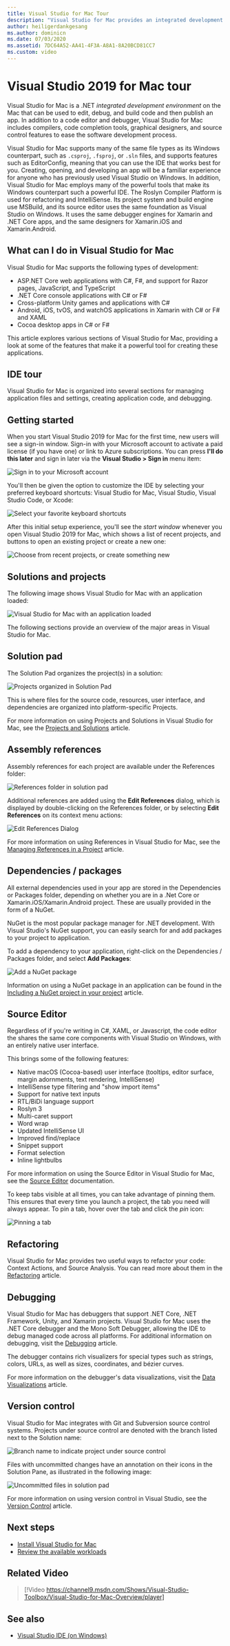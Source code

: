 ```yaml
---
title: Visual Studio for Mac Tour
description: "Visual Studio for Mac provides an integrated development environment to build .NET applications on macOS, including ASP.NET Core websites and Xamarin projects for iOS, Android, Mac, and Xamarin.Forms."
author: heiligerdankgesang
ms.author: dominicn
ms.date: 07/03/2020
ms.assetid: 7DC64A52-AA41-4F3A-A8A1-8A20BCD81CC7
ms.custom: video
---
```


# Visual Studio 2019 for Mac tour

Visual Studio for Mac is a .NET _integrated development environment_ on the Mac that can be used to edit, debug, and build code and then publish an app. In addition to a code editor and debugger, Visual Studio for Mac includes compilers, code completion tools, graphical designers, and source control features to ease the software development process.

Visual Studio for Mac supports many of the same file types as its Windows counterpart, such as `.csproj`, `.fsproj`, or `.sln` files, and supports features such as EditorConfig, meaning that you can use the IDE that works best for you.
Creating, opening, and developing an app will be a familiar experience for anyone who has previously used Visual Studio on Windows. In addition, Visual Studio for Mac employs many of the powerful tools that make its Windows counterpart such a powerful IDE. The Roslyn Compiler Platform is used for refactoring and IntelliSense. Its project system and build engine use MSBuild, and its source editor uses the same foundation as Visual Studio on Windows. It uses the same debugger engines for Xamarin and .NET Core apps, and the same designers for Xamarin.iOS and Xamarin.Android.

## What can I do in Visual Studio for Mac

Visual Studio for Mac supports the following types of development:

- ASP.NET Core web applications with C#, F#, and support for Razor pages, JavaScript, and TypeScript
- .NET Core console applications with C# or F#
- Cross-platform Unity games and applications with C#
- Android, iOS, tvOS, and watchOS applications in Xamarin with C# or F# and XAML
- Cocoa desktop apps in C# or F#

This article explores various sections of Visual Studio for Mac, providing a look at some of the features that make it a powerful tool for creating these applications.

## IDE tour

Visual Studio for Mac is organized into several sections for managing application files and settings, creating application code, and debugging.

## Getting started

When you start Visual Studio 2019 for Mac for the first time, new users will see a sign-in window. Sign-in with your Microsoft account to activate a paid license (if you have one) or link to Azure subscriptions. You can press **I'll do this later** and sign in later via the **Visual Studio > Sign in** menu item:

![Sign in to your Microsoft account](media/ide-tour-2019-start-signin.png)

You'll then be given the option to customize the IDE by selecting your preferred keyboard shortcuts: Visual Studio for Mac, Visual Studio, Visual Studio Code, or Xcode:

![Select your favorite keyboard shortcuts](media/ide-tour-2019-keyboard-shortcut.png)

After this initial setup experience, you'll see the _start window_ whenever you open Visual Studio 2019 for Mac, which shows a list of recent projects, and buttons to open an existing project or create a new one:

![Choose from recent projects, or create something new](media/ide-tour-2019-start-projects.png)

## Solutions and projects

The following image shows Visual Studio for Mac with an application loaded:

![Visual Studio for Mac with an application loaded](media/ide-tour-image17.png)

The following sections provide an overview of the major areas in Visual Studio for Mac.

## Solution pad

The Solution Pad organizes the project(s) in a solution:

![Projects organized in Solution Pad](media/ide-tour-image18.png)

This is where files for the source code, resources, user interface, and dependencies are organized into platform-specific Projects.

For more information on using Projects and Solutions in Visual Studio for Mac, see the [Projects and Solutions](/visualstudio/mac/projects-and-solutions) article.

## Assembly references

Assembly references for each project are available under the References folder:

![References folder in solution pad](media/ide-tour-image19.png)

Additional references are added using the **Edit References** dialog, which is displayed by double-clicking on the References folder, or by selecting **Edit References** on its context menu actions:

![Edit References Dialog](media/ide-tour-image20.png)

For more information on using References in Visual Studio for Mac, see the [Managing References in a Project](/visualstudio/mac/managing-references-in-a-project) article.

## Dependencies / packages

All external dependencies used in your app are stored in the Dependencies or Packages folder, depending on whether you are in a .Net Core or Xamarin.iOS/Xamarin.Android project. These are usually provided in the form of a NuGet.

NuGet is the most popular package manager for .NET development. With Visual Studio's NuGet support, you can easily search for and add packages to your project to application.

To add a dependency to your application, right-click on the Dependencies / Packages folder, and select **Add Packages**:

![Add a NuGet package](media/ide-tour-image21.png)

Information on using a NuGet package in an application can be found in the [Including a NuGet project in your project](/visualstudio/mac/nuget-walkthrough) article.

## Source Editor

Regardless of if you're writing in C#, XAML, or Javascript, the code editor the shares the same core components with Visual Studio on Windows, with an entirely native user interface.

This brings some of the following features:

* Native macOS (Cocoa-based) user interface (tooltips, editor surface, margin adornments, text rendering, IntelliSense)
* IntelliSense type filtering and "show import items"
* Support for native text inputs
* RTL/BiDi language support
* Roslyn 3
* Multi-caret support
* Word wrap
* Updated IntelliSense UI
* Improved find/replace
* Snippet support 
* Format selection
* Inline lightbulbs

For more information on using the Source Editor in Visual Studio for Mac, see the [Source Editor](/visualstudio/mac/source-editor) documentation.

To keep tabs visible at all times, you can take advantage of pinning them. This ensures that every time you launch a project, the tab you need will always appear. To pin a tab, hover over the tab and click the _pin_ icon:

![Pinning a tab](media/ide-tour-tabpin.png)

## Refactoring

Visual Studio for Mac provides two useful ways to refactor your code: Context Actions, and Source Analysis. You can read more about them in the [Refactoring](/visualstudio/mac/refactoring) article.

## Debugging

Visual Studio for Mac has debuggers that support .NET Core, .NET Framework, Unity, and Xamarin projects. Visual Studio for Mac uses the .NET Core debugger and the Mono Soft Debugger, allowing the IDE to debug managed code across all platforms. For additional information on debugging, visit the [Debugging](/visualstudio/mac/debugging) article.

The debugger contains rich visualizers for special types such as strings, colors, URLs, as well as sizes, coordinates, and bézier curves.

For more information on the debugger's data visualizations, visit the [Data Visualizations](/visualstudio/mac/data-visualizations) article.

## Version control

Visual Studio for Mac integrates with Git and Subversion source control systems. Projects under source control are denoted with the branch listed next to the Solution name:

![Branch name to indicate project under source control](media/ide-tour-image22.png)

Files with uncommitted changes have an annotation on their icons in the Solution Pane, as illustrated in the following image:

![Uncommitted files in solution pad](media/ide-tour-image23.png)

For more information on using version control in Visual Studio, see the [Version Control](/visualstudio/mac/version-control) article.

## Next steps

- [Install Visual Studio for Mac](installation.md)
- [Review the available workloads](workloads.md)

## Related Video

> [!Video https://channel9.msdn.com/Shows/Visual-Studio-Toolbox/Visual-Studio-for-Mac-Overview/player]

## See also

- [Visual Studio IDE (on Windows)](/visualstudio/ide/visual-studio-ide)
